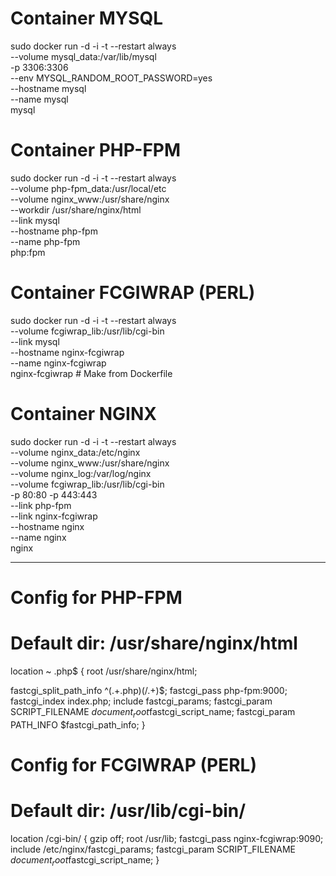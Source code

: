 
# Container MYSQL
sudo docker run -d -i -t --restart always \
--volume mysql_data:/var/lib/mysql \
-p 3306:3306 \
--env MYSQL_RANDOM_ROOT_PASSWORD=yes \
--hostname mysql \
--name mysql \
mysql

# Container PHP-FPM
sudo docker run -d -i -t --restart always \
--volume php-fpm_data:/usr/local/etc \
--volume nginx_www:/usr/share/nginx \
--workdir /usr/share/nginx/html \
--link mysql \
--hostname php-fpm \
--name php-fpm \
php:fpm

# Container FCGIWRAP (PERL)
sudo docker run -d -i -t --restart always \
--volume fcgiwrap_lib:/usr/lib/cgi-bin \
--link mysql \
--hostname nginx-fcgiwrap \
--name nginx-fcgiwrap \
nginx-fcgiwrap # Make from Dockerfile

# Container NGINX
sudo docker run -d -i -t --restart always \
--volume nginx_data:/etc/nginx \
--volume nginx_www:/usr/share/nginx \
--volume nginx_log:/var/log/nginx \
--volume fcgiwrap_lib:/usr/lib/cgi-bin \
-p 80:80 -p 443:443 \
--link php-fpm \
--link nginx-fcgiwrap \
--hostname nginx \
--name nginx \
nginx

*******************************************

# Config for PHP-FPM
# Default dir: /usr/share/nginx/html
location ~ \.php$ {
  root   /usr/share/nginx/html;

  fastcgi_split_path_info ^(.+\.php)(/.+)$;
  fastcgi_pass php-fpm:9000;
  fastcgi_index index.php;
  include fastcgi_params;
  fastcgi_param SCRIPT_FILENAME $document_root$fastcgi_script_name;
  fastcgi_param PATH_INFO $fastcgi_path_info;
}

# Config for FCGIWRAP (PERL) 
# Default dir: /usr/lib/cgi-bin/
location /cgi-bin/ {
  gzip off;
  root /usr/lib;
  fastcgi_pass nginx-fcgiwrap:9090;
  include /etc/nginx/fastcgi_params;
  fastcgi_param SCRIPT_FILENAME $document_root$fastcgi_script_name;
}
	
	